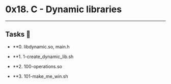 # 0x18. C - Dynamic libraries
--------------------------------------------

## Tasks :page_with_curl:

* **0. libdynamic.so, main.h

* **1. 1-create_dynamic_lib.sh

* **2. 100-operations.so

* **3. 101-make_me_win.sh